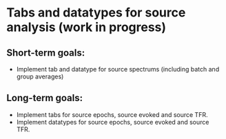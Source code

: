 # Tabs and datatypes for source analysis (work in progress)

## Short-term goals:

* Implement tab and datatype for source spectrums (including batch and group averages)

## Long-term goals:

* Implement tabs for source epochs, source evoked and source TFR.
* Implement datatypes for source epochs, source evoked and source TFR.
